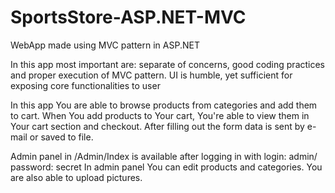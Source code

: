 # SportsStore-ASP.NET-MVC
WebApp made using MVC pattern in ASP.NET

In this app most important are: separate of concerns, good coding practices and proper execution of MVC pattern.
UI is humble, yet sufficient for exposing core functionalities to user

In this app You are able to browse products from categories and add them to cart.
When You add products to Your cart, You're able to view them in Your cart section and checkout. 
After filling out the form data is sent by e-mail or saved to file.

Admin panel in /Admin/Index is available after logging in with login: admin/ password: secret
In admin panel You can edit products and categories. You are also able to upload pictures.
